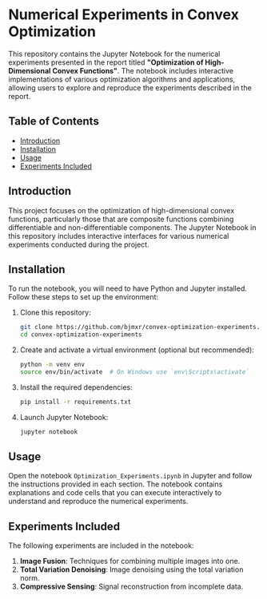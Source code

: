 # Numerical Experiments in Convex Optimization

This repository contains the Jupyter Notebook for the numerical experiments presented in the report titled **"Optimization of High-Dimensional Convex Functions"**. The notebook includes interactive implementations of various optimization algorithms and applications, allowing users to explore and reproduce the experiments described in the report.

## Table of Contents

- [Introduction](#introduction)
- [Installation](#installation)
- [Usage](#usage)
- [Experiments Included](#experiments-included)

## Introduction

This project focuses on the optimization of high-dimensional convex functions, particularly those that are composite functions combining differentiable and non-differentiable components. The Jupyter Notebook in this repository includes interactive interfaces for various numerical experiments conducted during the project.

## Installation

To run the notebook, you will need to have Python and Jupyter installed. Follow these steps to set up the environment:

1. Clone this repository:
    ```sh
    git clone https://github.com/bjmxr/convex-optimization-experiments.git
    cd convex-optimization-experiments
    ```

2. Create and activate a virtual environment (optional but recommended):
    ```sh
    python -m venv env
    source env/bin/activate  # On Windows use `env\Scripts\activate`
    ```

3. Install the required dependencies:
    ```sh
    pip install -r requirements.txt
    ```

4. Launch Jupyter Notebook:
    ```sh
    jupyter notebook
    ```

## Usage

Open the notebook `Optimization_Experiments.ipynb` in Jupyter and follow the instructions provided in each section. The notebook contains explanations and code cells that you can execute interactively to understand and reproduce the numerical experiments.

## Experiments Included

The following experiments are included in the notebook:


1. **Image Fusion**: Techniques for combining multiple images into one.
2. **Total Variation Denoising**: Image denoising using the total variation norm.
3. **Compressive Sensing**: Signal reconstruction from incomplete data.


